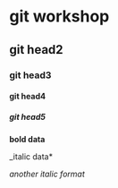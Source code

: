 # git workshop
## git head2
### git head3
#### git head4
##### git head5

**bold data**

 _italic data*
 
 _another italic format_
  
  <blockquote

